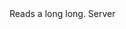 <function name="ReadLongLong" parent="bf_read" type="classfunc">
	<description>
		Reads a long long.
	</description>
	<realm>Server</realm>
	<rets>
		<ret name="value" type="number"></ret>
	</rets>
</function>